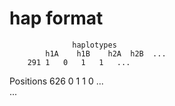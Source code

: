 hap format
==========
        		  haplotypes
		    h1A    h1B    h2A  h2B  ...  
		291 1   0   1   1   ...  
Positions	626 0   1   1   0   ...  
		...
